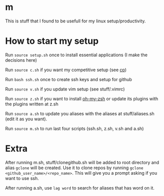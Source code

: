 # m
This is stuff that I found to be usefull for my linux setup/productivity.

# How to start my setup
Run `source setup.sh` once to install essential applications (I make the decisions here)

Run `source c.sh` if you want my competitive setup (see [cp](https://github.com/zegabr/cp))

Run `bash ssh.sh` once to create ssh keys and setup for github

Run `source v.sh` if you update vim setup (see stuff/.vimrc)

Run `source z.sh` if you want to install [oh-my-zsh](https://github.com/ohmyzsh/ohmyzsh/blob/master/README.md) or update its plugins with the plugins written at z.sh

Run `source a.sh` to update you aliases with the aliases at stuff/aliases.sh (edit it as you want).

Run `source m.sh` to run last four scripts (ssh.sh, z.sh, v.sh and a.sh)

# Extra
After running m.sh, stuff/clonegithub.sh will be added to root directory and alias `gclone` will be created. Use it to clone repos by running `gclone <github_user_name>/<repo_name>`. This will give you a prompt asking if you want to use ssh.

After running a.sh, use `lag word` to search for aliases that has word on it.
